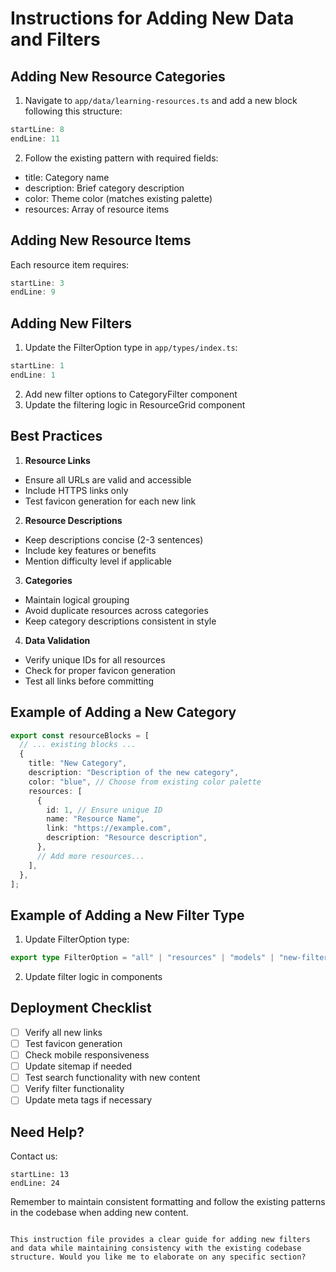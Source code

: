 # Instructions for Adding New Data and Filters

## Adding New Resource Categories

1. Navigate to `app/data/learning-resources.ts` and add a new block following this structure:

```typescript:app/data/learning-resources.ts
startLine: 8
endLine: 11
```

2. Follow the existing pattern with required fields:

- title: Category name
- description: Brief category description
- color: Theme color (matches existing palette)
- resources: Array of resource items

## Adding New Resource Items

Each resource item requires:

```typescript:app/types/index.ts
startLine: 3
endLine: 9
```

## Adding New Filters

1. Update the FilterOption type in `app/types/index.ts`:

```typescript:app/types/index.ts
startLine: 1
endLine: 1
```

2. Add new filter options to CategoryFilter component
3. Update the filtering logic in ResourceGrid component

## Best Practices

1. **Resource Links**

- Ensure all URLs are valid and accessible
- Include HTTPS links only
- Test favicon generation for each new link

2. **Resource Descriptions**

- Keep descriptions concise (2-3 sentences)
- Include key features or benefits
- Mention difficulty level if applicable

3. **Categories**

- Maintain logical grouping
- Avoid duplicate resources across categories
- Keep category descriptions consistent in style

4. **Data Validation**

- Verify unique IDs for all resources
- Check for proper favicon generation
- Test all links before committing

## Example of Adding a New Category

```typescript
export const resourceBlocks = [
  // ... existing blocks ...
  {
    title: "New Category",
    description: "Description of the new category",
    color: "blue", // Choose from existing color palette
    resources: [
      {
        id: 1, // Ensure unique ID
        name: "Resource Name",
        link: "https://example.com",
        description: "Resource description",
      },
      // Add more resources...
    ],
  },
];
```

## Example of Adding a New Filter Type

1. Update FilterOption type:

```typescript
export type FilterOption = "all" | "resources" | "models" | "new-filter";
```

2. Update filter logic in components

## Deployment Checklist

- [ ] Verify all new links
- [ ] Test favicon generation
- [ ] Check mobile responsiveness
- [ ] Update sitemap if needed
- [ ] Test search functionality with new content
- [ ] Verify filter functionality
- [ ] Update meta tags if necessary

## Need Help?

Contact us:

```typescript:app/components/ContactSection.tsx
startLine: 13
endLine: 24
```

Remember to maintain consistent formatting and follow the existing patterns in the codebase when adding new content.

```

This instruction file provides a clear guide for adding new filters and data while maintaining consistency with the existing codebase structure. Would you like me to elaborate on any specific section?
```

